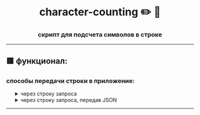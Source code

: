 <h1 align="center">character-counting ✏️ ️🧮</h1>
<h3 align="center">скрипт для подсчета символов в строке</h3>
<hr>

<h2>🟥 функционал: </h2>
<h3>способы передачи строки в приложение: </h3>

<ul>
    <details>
      <summary>через строку запроса️</summary>
            <code>http://localhost:8080/counter/{text}</code>
        <ul>
            <li style="list-style-position: inside;">вместо "text" подставляется нужная фраза: </li>
            <code>http://localhost:8080/counter/J aaAa abcc,,*cc</code>
            <li style="list-style-position: inside;">результат: </li>
            <img src="src/main/resources/templates/результат запроса с переменной пути.png" alt="результат запроса с переменной пути" align="center">
        </ul>
    </details>
    <details>
      <summary>через строку запроса, передав JSON</summary>
            <code>http://localhost:8080/counter</code>
        <ul>
            <li style="list-style-position: inside;">в теле запроса передается JSON: </li>
            <code>{"text": "J aaAa abcc,,*cc"}</code>
            <li style="list-style-position: inside;">результат: </li>
            <img src="src/main/resources/templates/результат запроса с JSON'ом.png" alt="результат запроса с 
JSON'ом" align="center">
        </ul>
    </details>
</ul>
<hr>